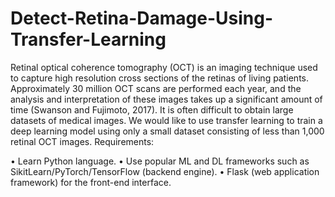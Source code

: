 # Detect-Retina-Damage-Using-Transfer-Learning
Retinal optical coherence tomography (OCT) is an imaging technique used to capture high resolution cross sections of the retinas of living patients. Approximately 30 million OCT scans are performed each year, and the analysis and interpretation of these images takes up a significant amount of time (Swanson and Fujimoto, 2017). It is often difficult to obtain large datasets of medical images. We would like to use transfer learning to train a deep learning model using only a small dataset consisting of less than 1,000 retinal OCT images. Requirements:

• Learn Python language.
• Use popular ML and DL frameworks such as SikitLearn/PyTorch/TensorFlow (backend engine). 
• Flask (web application framework) for the front-end interface.

